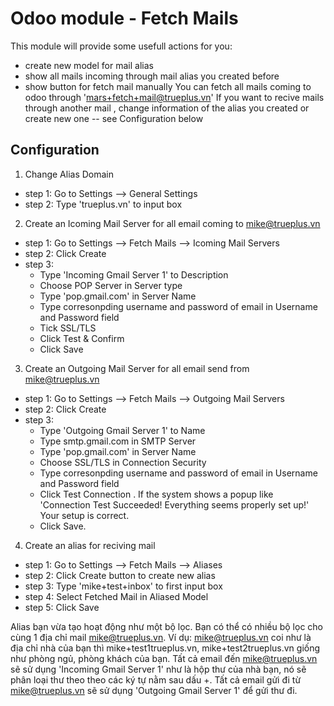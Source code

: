 # Odoo module - Fetch Mails
This module will provide some usefull actions for you:
+ create new model for mail alias
+ show all mails incoming through mail alias you created before
+ show button for fetch mail manually
You can fetch all mails coming to odoo through 'mars+fetch+mail@trueplus.vn'
If you want to recive mails through another mail , change information of the alias you created
or create new one -- see Configuration below

Configuration
-------------
1. Change Alias Domain
+ step 1: Go to Settings --> General Settings
+ step 2: Type 'trueplus.vn' to input box

2. Create an Icoming Mail Server for all email coming to 
mike@trueplus.vn
+ step 1: Go to Settings --> Fetch Mails --> Icoming Mail Servers 
+ step 2: Click Create 
+ step 3: 
    + Type 'Incoming Gmail Server 1' to Description 
    + Choose POP Server in Server type 
    + Type 'pop.gmail.com' in Server Name 
    + Type corresonpding username and password of email in Username and Password field 
    + Tick SSL/TLS
    + Click Test & Confirm
    + Click Save
    
3. Create an Outgoing Mail Server for all email send from mike@trueplus.vn
+ step 1: Go to Settings --> Fetch Mails --> Outgoing Mail Servers
+ step 2: Click Create
+ step 3:
    + Type 'Outgoing Gmail Server 1' to Name 
    + Type smtp.gmail.com in SMTP Server 
    + Type 'pop.gmail.com' in Server Name 
    + Choose SSL/TLS in Connection Security 
    + Type corresonpding username and password of email in Username and Password field
    + Click Test Connection . If the system shows a popup like 'Connection Test Succeeded! Everything seems properly set up!'
    Your setup is correct.
    + Click Save.

4. Create an alias for reciving mail
+ step 1: Go to Settings --> Fetch Mails --> Aliases
+ step 2: Click Create button to create new alias
+ step 3: Type 'mike+test+inbox' to first input box
+ step 4: Select Fetched Mail in Aliased Model
+ step 5: Click Save

Alias bạn vừa tạo hoạt động như một bộ lọc. Bạn có thể có nhiều bộ lọc cho cùng 1 địa chỉ mail mike@trueplus.vn.
Ví dụ: mike@trueplus.vn coi như là địa chỉ nhà của bạn thì mike+test1trueplus.vn, mike+test2trueplus.vn
giống như phòng ngủ, phòng khách của bạn.
Tất cả email đến mike@trueplus.vn sẽ sử dụng 'Incoming Gmail Server 1' như là hộp thư của nhà bạn,
nó sẽ phân loại thư theo theo các ký tự nằm sau dấu +.
Tất cả email gửi đi từ mike@trueplus.vn sẽ sử dụng 'Outgoing Gmail Server 1' để gửi thư đi.


